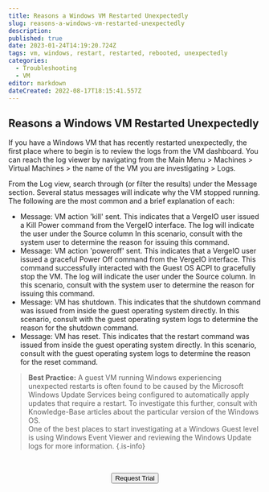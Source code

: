 ```yaml
---
title: Reasons a Windows VM Restarted Unexpectedly
slug: reasons-a-windows-vm-restarted-unexpectedly
description: 
published: true
date: 2023-01-24T14:19:20.724Z
tags: vm, windows, restart, restarted, rebooted, unexpectedly
categories:
  - Troubleshooting
  - VM
editor: markdown
dateCreated: 2022-08-17T18:15:41.557Z
---
```


## Reasons a Windows VM Restarted Unexpectedly


If you have a Windows VM that has recently restarted unexpectedly, the first place where to begin is to review the logs from the VM dashboard.
You can reach the log viewer by navigating from the Main Menu > Machines > Virtual Machines > the name of the VM you are investigating > Logs.

From the Log view, search through (or filter the results) under the Message section. Several status messages will indicate why the VM stopped running.  The following are the most common and a brief explanation of each:
- Message: VM action 'kill' sent.
    This indicates that a VergeIO user issued a Kill Power command from the VergeIO interface. The log will indicate the user under the Source column
    In this scenario, consult with the system user to determine the reason for issuing this command.
- Message: VM action 'poweroff' sent.  This indicates that a VergeIO user issued a graceful Power Off command from the VergeIO interface.  This command successfully interacted with the Guest OS ACPI to gracefully stop the VM. The log will indicate the user under the Source column.
    In this scenario, consult with the system user to determine the reason for issuing this command.
- Message: VM has shutdown.  This indicates that the shutdown command was issued from inside the guest operating system directly.
    In this scenario, consult with the guest operating system logs to determine the reason for the shutdown command.
- Message: VM has reset.  This indicates that the restart command was issued from inside the guest operating system directly.
    In this scenario, consult with the guest operating system logs to determine the reason for the reset command.
> **Best Practice:** A guest VM running Windows experiencing unexpected restarts is often found to be caused by the Microsoft Windows Update Services being configured to automatically apply updates that require a restart.  To investigate this further, consult with Knowledge-Base articles about the particular version of the Windows OS.<BR>
> One of the best places to start investigating at a Windows Guest level is using Windows Event Viewer and reviewing the Windows Update logs for more information.
> {.is-info}

<br>
<div style="text-align: center">
  
<a href="https://www.verge.io/test-drive" target="_blank"><button class="button-orange">Request Trial</button></a>
</div>